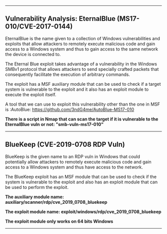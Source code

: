 
---

## Vulnerability Analysis: EternalBlue (MS17-010/CVE-2017-0144)

EternalBlue is the name given to a collection of Windows vulnerabilities and exploits that allow attackers to remotely execute malicious code and gain access to a Windows system and thus to gain access to the same network the device is connected to.

The Eternal Blue exploit takes advantage of a vulnerability in the Windows SMBv1 protocol that allows attackers to send specially crafted packets that consequently facilitate the execution of arbitrary commands.

The exploit has a MSF auxiliary module that can be used to check if a target system is vulnerable to the exploit and it also has an exploit module to execute the exploit itself.

A tool that we can use to exploit this vulnerability other than the one in MSF is :AutoBlue: https://github.com/3ndG4me/AutoBlue-MS17-010

**There is a script in Nmap that can scan the target if it is vulnerable to the EternalBlue vuln or not:  "smb-vuln-ms17-010"**

---
## BlueKeep (CVE-2019-0708 RDP Vuln)

BlueKeep is the given name to an RDP vuln in Windows that could potentially allow attackers to remotely execute malicious code and gain access to a Windows system and thus have access to the network.

The BlueKeep exploit has an MSF module that can be used to check if the system is vulnerable to the exploit and also has an exploit module that can be used to perform the exploit.

**The auxiliary module name: auxiliary/scanner/rdp/cve_2019_0708_bluekeep**

**The exploit module name: exploit/windows/rdp/cve_2019_0708_bluekeep**

**The exploit module only works on 64 bits Windows**

---

